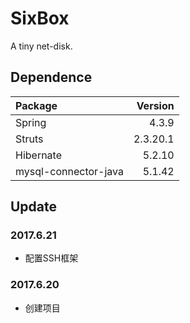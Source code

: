 # SixBox
A tiny net-disk.

## Dependence
|Package|Version|
|:-|-:|
|Spring|4.3.9|
|Struts|2.3.20.1|
|Hibernate|5.2.10|
|mysql-connector-java|5.1.42|

## Update

### 2017.6.21
* 配置SSH框架

### 2017.6.20
* 创建项目
